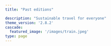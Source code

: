 ```yaml
---
title: "Past editions"

description: "Sustainable travel for everyone"
theme_version: '2.8.2'
cascade:
  featured_image: '/images/train.jpeg'
type: page
---
```


